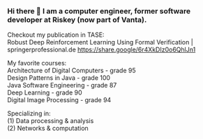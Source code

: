 ### Hi there 👋 I am a computer engineer, former software developer at Riskey (now part of Vanta).
Checkout my publication in TASE: <br>
Robust Deep Reinforcement Learning Using Formal Verification | springerprofessional.de https://share.google/6r4XkDIz0o6QhlJn1
<br>

My favorite courses:  <br>
Architecture of Digital Computers - grade 95 <br>
Design Patterns in Java - grade 100 <br> 
Java Software Engineering - grade 87 <br> 
Deep Learning - grade 90 <br> 
Digital Image Processing - grade 94 <br>

Specializing in: <br>
(1) Data processing & analysis <br>
(2) Networks & computation <br>

<!--
**ShaielVistuch/ShaielVistuch** is a ✨ _special_ ✨ repository because its `README.md` (this file) appears on your GitHub profile.

Here are some ideas to get you started:

- 🔭 I’m currently working on ...
- 🌱 I’m currently learning ...
- 👯 I’m looking to collaborate on ...
- 🤔 I’m looking for help with ...
- 💬 Ask me about ...
- 📫 How to reach me: ...
- 😄 Pronouns: ...
- ⚡ Fun fact: ...
-->
